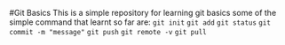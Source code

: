 #Git Basics
This is a simple repository for learning git basics
some of the simple command that learnt so far are:
`git init`
`git add`
`git status`
`git commit -m "message"`
`git push`
`git remote -v`
`git pull`

